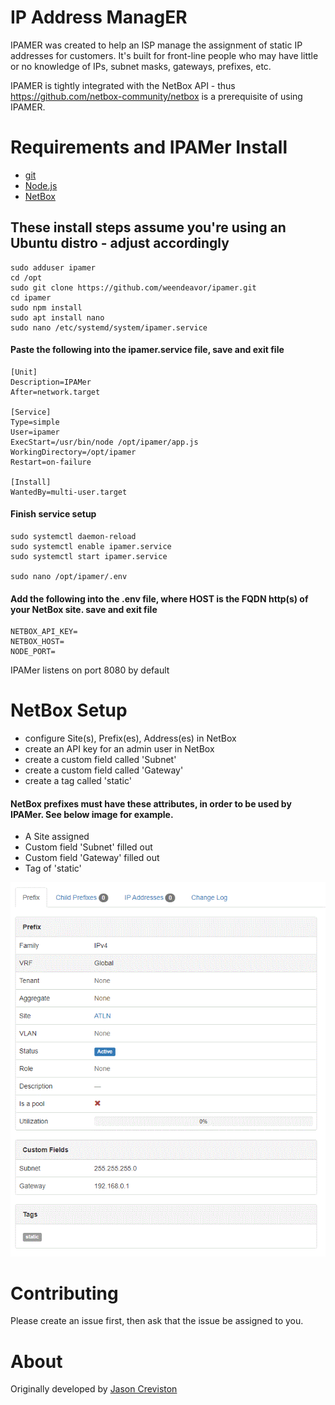 # IP Address ManagER
IPAMER was created to help an ISP manage the assignment of static IP addresses for customers. It's built for front-line people who may have little or no knowledge of IPs, subnet masks, gateways, prefixes, etc.

IPAMER is tightly integrated with the NetBox API - thus https://github.com/netbox-community/netbox is a prerequisite of using IPAMER.




# Requirements and IPAMer Install
- [git](https://git-scm.com/downloads)
- [Node.js](https://github.com/nodejs/node)
- [NetBox](https://github.com/netbox-community/netbox)

## These install steps assume you're using an Ubuntu distro - adjust accordingly
    sudo adduser ipamer
    cd /opt
    sudo git clone https://github.com/weendeavor/ipamer.git
    cd ipamer
    sudo npm install
    sudo apt install nano
    sudo nano /etc/systemd/system/ipamer.service

#### Paste the following into the ipamer.service file, save and exit file
    [Unit]
    Description=IPAMer
    After=network.target
    
    [Service]
    Type=simple
    User=ipamer
    ExecStart=/usr/bin/node /opt/ipamer/app.js
    WorkingDirectory=/opt/ipamer
    Restart=on-failure
    
    [Install]
    WantedBy=multi-user.target

#### Finish service setup
    sudo systemctl daemon-reload
    sudo systemctl enable ipamer.service
    sudo systemctl start ipamer.service

    sudo nano /opt/ipamer/.env

#### Add the following into the .env file, where HOST is the FQDN http(s) of your NetBox site. save and exit file
    NETBOX_API_KEY=
    NETBOX_HOST=
    NODE_PORT=

IPAMer listens on port 8080 by default




# NetBox Setup

- configure Site(s), Prefix(es), Address(es) in NetBox
- create an API key for an admin user in NetBox
- create a custom field called 'Subnet'
- create a custom field called 'Gateway'
- create a tag called 'static'

#### NetBox prefixes must have these attributes, in order to be used by IPAMer. See below image for example.
- A Site assigned
- Custom field 'Subnet' filled out
- Custom field 'Gateway' filled out
- Tag of 'static'

![Prefix Example](./prefix.gif)




# Contributing
Please create an issue first, then ask that the issue be assigned to you.




# About
Originally developed by [Jason Creviston](http://github.com/jwc-endeavor)
